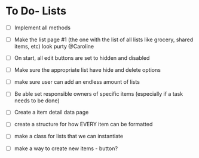 # To Do- Lists
- [ ] Implement all methods
- [ ] Make the list page #1 (the one with the list of all lists like grocery, shared items, etc) look purty @Caroline
- [ ] On start, all edit buttons are set to hidden and disabled
- [ ] Make sure the appropriate list have hide and delete options
- [ ] make sure user can add an endless amount of lists
- [ ] Be able set responsible owners of specific items (especially if a task needs to be done)
- [ ] Create a item detail data page
- [ ] create a structure for how EVERY item can be formatted
- [ ] make a class for lists that we can instantiate
- [ ] make a way to create new items - button?


